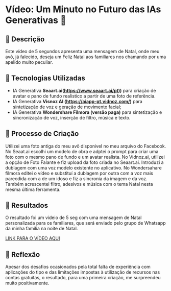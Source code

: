 # Vídeo: Um Minuto no Futuro das IAs Generativas 🎥

## 📒 Descrição
Este vídeo de 5 segundos apresenta uma mensagem de Natal, onde meu avô, já falecido, deseja um Feliz Natal aos familiares nos chamando por uma apelido muito peculiar.

## 🤖 Tecnologias Utilizadas
- IA Generativa **Seaart.ai(https://www.seaart.ai/pt))** para criação de avatar e pano de fundo realistico a partir de uma foto de referência.
- IA Generativa **Visnoz AI (https://aiapp-pt.vidnoz.com/)** para sintetização de voz e geração de movimento facial;
- IA Generativa **Wondershare Filmora (versão paga)** para sintetização e sincronização de voz, inserção de filtro, música e texto.

## 🧐 Processo de Criação
Utilizei uma foto antiga do meu avô disponivel no meu arquivo do Facebook. No Seaat.ai escolhi um modelo de obra e adptei o prompt para criar uma foto com o mesmo pano de fundo e um avatar realista. No Vidnoz.ai, utilizei a opção de Foto Falante e fiz upload da foto criada no Seaart.ai. Introduzi a dublagem com uma voz modelo existente no aplicativo. No Wondersahare filmora editei o vídeo e substituí a dublagem por outra com a voz mais parecdida com a de um idoso e fiz a sincronia da imagem e da voz. Também acrescentei filtro, adesivos e música com o tema Natal nesta mesma última ferramenta.

## 🚀 Resultados
O resultado foi um vídeio de 5 seg com uma mensagem de Natal personalizada para os familiares, que será enviado pelo grupo de Whatsapp da minha família na noite de Natal.

[LINK PARA O VÍDEO AQUI]()

## 💭 Reflexão
Apesar dos desafios ocasionados pela total falta de experiência com aplicações do tipo e das limitações impostas à utilização de recursos nas contas gratuitas, o resultado, para uma primeira criação, me surpreendeu muito positivamente.
